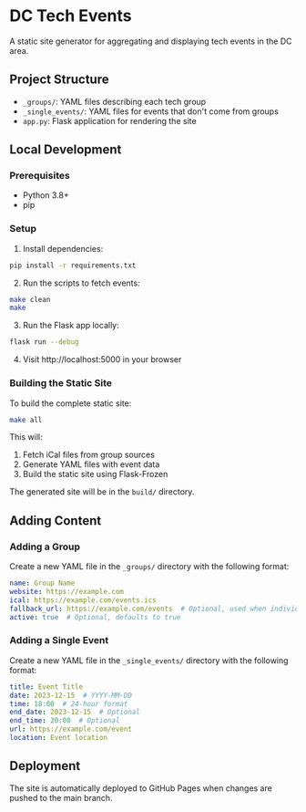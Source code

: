 # DC Tech Events

A static site generator for aggregating and displaying tech events in the DC area.

## Project Structure

- `_groups/`: YAML files describing each tech group
- `_single_events/`: YAML files for events that don't come from groups
- `app.py`: Flask application for rendering the site

## Local Development

### Prerequisites

- Python 3.8+
- pip

### Setup

1. Install dependencies:

```bash
pip install -r requirements.txt
```

2. Run the scripts to fetch events:

```bash
make clean
make
```

3. Run the Flask app locally:

```bash
flask run --debug
```

4. Visit http://localhost:5000 in your browser

### Building the Static Site

To build the complete static site:

```bash
make all
```

This will:
1. Fetch iCal files from group sources
2. Generate YAML files with event data
3. Build the static site using Flask-Frozen

The generated site will be in the `build/` directory.

## Adding Content

### Adding a Group

Create a new YAML file in the `_groups/` directory with the following format:

```yaml
name: Group Name
website: https://example.com
ical: https://example.com/events.ics
fallback_url: https://example.com/events  # Optional, used when individual events don't have a URL. Otherwise they would be ignored!
active: true  # Optional, defaults to true
```

### Adding a Single Event

Create a new YAML file in the `_single_events/` directory with the following format:

```yaml
title: Event Title
date: 2023-12-15  # YYYY-MM-DD
time: 18:00  # 24-hour format
end_date: 2023-12-15  # Optional
end_time: 20:00  # Optional
url: https://example.com/event
location: Event location
```

## Deployment

The site is automatically deployed to GitHub Pages when changes are pushed to the main branch.
